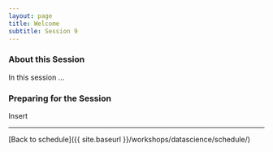 ```yaml
---
layout: page
title: Welcome
subtitle: Session 9
---
```


### About this Session

In this session ...

### Preparing for the Session

Insert

* * *

[Back to schedule]({{ site.baseurl }}/workshops/datascience/schedule/)